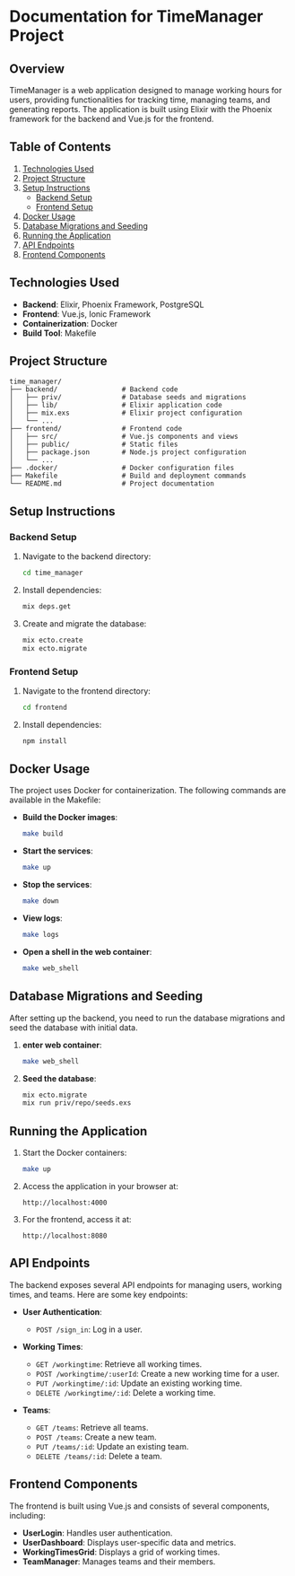 # Documentation for TimeManager Project

## Overview

TimeManager is a web application designed to manage working hours for users, providing functionalities for tracking time, managing teams, and generating reports. The application is built using Elixir with the Phoenix framework for the backend and Vue.js for the frontend.

## Table of Contents

1. [Technologies Used](#technologies-used)
2. [Project Structure](#project-structure)
3. [Setup Instructions](#setup-instructions)
   - [Backend Setup](#backend-setup)
   - [Frontend Setup](#frontend-setup)
4. [Docker Usage](#docker-usage)
5. [Database Migrations and Seeding](#database-migrations-and-seeding)
6. [Running the Application](#running-the-application)
7. [API Endpoints](#api-endpoints)
8. [Frontend Components](#frontend-components)


## Technologies Used

- **Backend**: Elixir, Phoenix Framework, PostgreSQL
- **Frontend**: Vue.js, Ionic Framework
- **Containerization**: Docker
- **Build Tool**: Makefile

## Project Structure

```
time_manager/
├── backend/                # Backend code
│   ├── priv/               # Database seeds and migrations
│   ├── lib/                # Elixir application code
│   ├── mix.exs             # Elixir project configuration
│   └── ...
├── frontend/               # Frontend code
│   ├── src/                # Vue.js components and views
│   ├── public/             # Static files
│   ├── package.json        # Node.js project configuration
│   └── ...
├── .docker/                # Docker configuration files
├── Makefile                # Build and deployment commands
└── README.md               # Project documentation
```

## Setup Instructions

### Backend Setup

1. Navigate to the backend directory:
   ```bash
   cd time_manager
   ```

2. Install dependencies:
   ```bash
   mix deps.get
   ```

3. Create and migrate the database:
   ```bash
   mix ecto.create
   mix ecto.migrate
   ```

### Frontend Setup

1. Navigate to the frontend directory:
   ```bash
   cd frontend
   ```

2. Install dependencies:
   ```bash
   npm install
   ```

## Docker Usage

The project uses Docker for containerization. The following commands are available in the Makefile:

- **Build the Docker images**:
  ```bash
  make build
  ```

- **Start the services**:
  ```bash
  make up
  ```

- **Stop the services**:
  ```bash
  make down
  ```

- **View logs**:
  ```bash
  make logs
  ```

- **Open a shell in the web container**:
  ```bash
  make web_shell
  ```

## Database Migrations and Seeding

After setting up the backend, you need to run the database migrations and seed the database with initial data.

1. **enter web container**:
   ```bash
   make web_shell
   ```

2. **Seed the database**:
   ```bash
   mix ecto.migrate
   mix run priv/repo/seeds.exs
   ```

## Running the Application

1. Start the Docker containers:
   ```bash
   make up
   ```

2. Access the application in your browser at:
   ```
   http://localhost:4000
   ```

3. For the frontend, access it at:
   ```
   http://localhost:8080
   ```

## API Endpoints

The backend exposes several API endpoints for managing users, working times, and teams. Here are some key endpoints:

- **User Authentication**:
  - `POST /sign_in`: Log in a user.
  
- **Working Times**:
  - `GET /workingtime`: Retrieve all working times.
  - `POST /workingtime/:userId`: Create a new working time for a user.
  - `PUT /workingtime/:id`: Update an existing working time.
  - `DELETE /workingtime/:id`: Delete a working time.

- **Teams**:
  - `GET /teams`: Retrieve all teams.
  - `POST /teams`: Create a new team.
  - `PUT /teams/:id`: Update an existing team.
  - `DELETE /teams/:id`: Delete a team.

## Frontend Components

The frontend is built using Vue.js and consists of several components, including:

- **UserLogin**: Handles user authentication.
- **UserDashboard**: Displays user-specific data and metrics.
- **WorkingTimesGrid**: Displays a grid of working times.
- **TeamManager**: Manages teams and their members.
